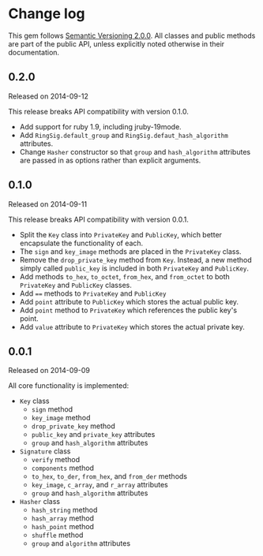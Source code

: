 Change log
====

This gem follows [Semantic Versioning 2.0.0](http://semver.org/spec/v2.0.0.html).
All classes and public methods are part of the public API, unless explicitly
noted otherwise in their documentation.

0.2.0
----
Released on 2014-09-12

This release breaks API compatibility with version 0.1.0.

- Add support for ruby 1.9, including jruby-19mode.
- Add `RingSig.default_group` and `RingSig.defaut_hash_algorithm` attributes.
- Change `Hasher` constructor so that `group` and `hash_algorithm` attributes
  are passed in as options rather than explicit arguments.


0.1.0
----
Released on 2014-09-11

This release breaks API compatibility with version 0.0.1.

- Split the `Key` class into `PrivateKey` and `PublicKey`, which better
  encapsulate the functionality of each.
- The `sign` and `key_image` methods are placed in the `PrivateKey` class.
- Remove the `drop_private_key` method from `Key`. Instead, a new method simply
  called `public_key` is included in both `PrivateKey` and `PublicKey`.
- Add methods `to_hex`, `to_octet`, `from_hex`, and `from_octet` to both
  `PrivateKey` and `PublicKey` classes.
- Add `==` methods to `PrivateKey` and `PublicKey`
- Add `point` attribute to `PublicKey` which stores the actual public key.
- Add `point` method to `PrivateKey` which references the public key's point.
- Add `value` attribute to `PrivateKey` which stores the actual private key.

0.0.1
----
Released on 2014-09-09

All core functionality is implemented:

- `Key` class
  - `sign` method
  - `key_image` method
  - `drop_private_key` method
  - `public_key` and `private_key` attributes
  - `group` and `hash_algorithm` attributes
- `Signature` class
  - `verify` method
  - `components` method
  - `to_hex`, `to_der`, `from_hex`, and `from_der` methods
  - `key_image`, `c_array`, and `r_array` attributes
  - `group` and `hash_algorithm` attributes
- `Hasher` class
  - `hash_string` method
  - `hash_array` method
  - `hash_point` method
  - `shuffle` method
  - `group` and `algorithm` attributes

